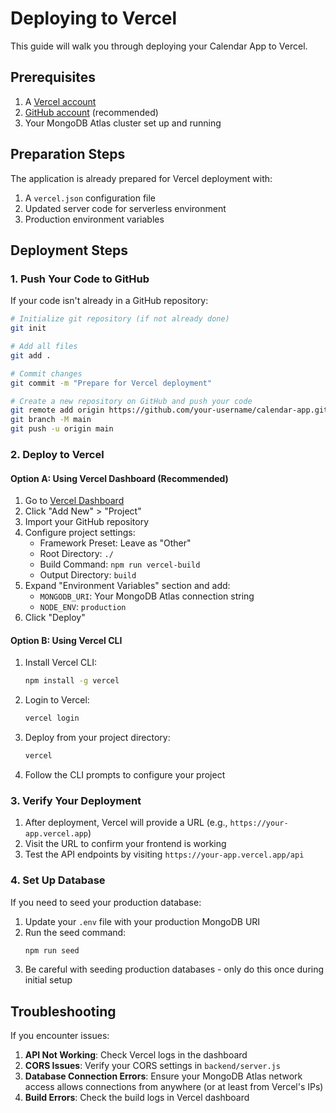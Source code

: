 # Deploying to Vercel

This guide will walk you through deploying your Calendar App to Vercel.

## Prerequisites

1. A [Vercel account](https://vercel.com/signup)
2. [GitHub account](https://github.com/join) (recommended)
3. Your MongoDB Atlas cluster set up and running

## Preparation Steps

The application is already prepared for Vercel deployment with:

1. A `vercel.json` configuration file
2. Updated server code for serverless environment
3. Production environment variables

## Deployment Steps

### 1. Push Your Code to GitHub

If your code isn't already in a GitHub repository:

```bash
# Initialize git repository (if not already done)
git init

# Add all files
git add .

# Commit changes
git commit -m "Prepare for Vercel deployment"

# Create a new repository on GitHub and push your code
git remote add origin https://github.com/your-username/calendar-app.git
git branch -M main
git push -u origin main
```

### 2. Deploy to Vercel

#### Option A: Using Vercel Dashboard (Recommended)

1. Go to [Vercel Dashboard](https://vercel.com/dashboard)
2. Click "Add New" > "Project"
3. Import your GitHub repository
4. Configure project settings:
   - Framework Preset: Leave as "Other"
   - Root Directory: `./`
   - Build Command: `npm run vercel-build`
   - Output Directory: `build`
5. Expand "Environment Variables" section and add:
   - `MONGODB_URI`: Your MongoDB Atlas connection string
   - `NODE_ENV`: `production`
6. Click "Deploy"

#### Option B: Using Vercel CLI

1. Install Vercel CLI:
   ```bash
   npm install -g vercel
   ```

2. Login to Vercel:
   ```bash
   vercel login
   ```

3. Deploy from your project directory:
   ```bash
   vercel
   ```

4. Follow the CLI prompts to configure your project

### 3. Verify Your Deployment

1. After deployment, Vercel will provide a URL (e.g., `https://your-app.vercel.app`)
2. Visit the URL to confirm your frontend is working
3. Test the API endpoints by visiting `https://your-app.vercel.app/api`

### 4. Set Up Database

If you need to seed your production database:

1. Update your `.env` file with your production MongoDB URI
2. Run the seed command:
   ```bash
   npm run seed
   ```
3. Be careful with seeding production databases - only do this once during initial setup

## Troubleshooting

If you encounter issues:

1. **API Not Working**: Check Vercel logs in the dashboard
2. **CORS Issues**: Verify your CORS settings in `backend/server.js`
3. **Database Connection Errors**: Ensure your MongoDB Atlas network access allows connections from anywhere (or at least from Vercel's IPs)
4. **Build Errors**: Check the build logs in Vercel dashboard 